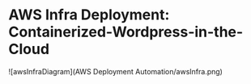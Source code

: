 # AWS Infra Deployment: Containerized-Wordpress-in-the-Cloud
![awsInfraDiagram](AWS Deployment Automation/awsInfra.png)
